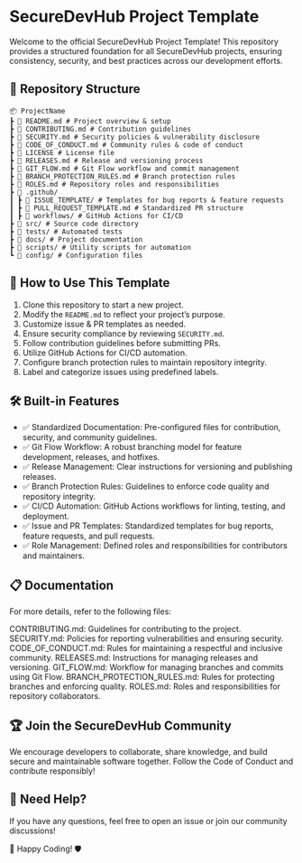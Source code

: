 # SecureDevHub Project Template

Welcome to the official SecureDevHub Project Template! This repository provides a structured foundation for all SecureDevHub projects, ensuring consistency, security, and best practices across our development efforts.

## 📂 Repository Structure

```
📦 ProjectName
┣ 📜 README.md # Project overview & setup
┣ 📜 CONTRIBUTING.md # Contribution guidelines
┣ 📜 SECURITY.md # Security policies & vulnerability disclosure
┣ 📜 CODE_OF_CONDUCT.md # Community rules & code of conduct
┣ 📜 LICENSE # License file
┣ 📜 RELEASES.md # Release and versioning process
┣ 📜 GIT_FLOW.md # Git Flow workflow and commit management
┣ 📜 BRANCH_PROTECTION_RULES.md # Branch protection rules
┣ 📜 ROLES.md # Repository roles and responsibilities
┣ 📂 .github/
┃ ┣ 📂 ISSUE_TEMPLATE/ # Templates for bug reports & feature requests
┃ ┣ 📜 PULL_REQUEST_TEMPLATE.md # Standardized PR structure
┃ ┣ 📜 workflows/ # GitHub Actions for CI/CD
┣ 📂 src/ # Source code directory
┣ 📂 tests/ # Automated tests
┣ 📂 docs/ # Project documentation
┣ 📂 scripts/ # Utility scripts for automation
┗ 📂 config/ # Configuration files
```

## 🚀 How to Use This Template
1. Clone this repository to start a new project.
2. Modify the `README.md` to reflect your project’s purpose.
3. Customize issue & PR templates as needed.
4. Ensure security compliance by reviewing `SECURITY.md`.
5. Follow contribution guidelines before submitting PRs.
6. Utilize GitHub Actions for CI/CD automation.
7. Configure branch protection rules to maintain repository integrity.
8. Label and categorize issues using predefined labels.

## 🛠 Built-in Features
- ✅ Standardized Documentation: Pre-configured files for contribution, security, and community guidelines.
- ✅ Git Flow Workflow: A robust branching model for feature development, releases, and hotfixes.
- ✅ Release Management: Clear instructions for versioning and publishing releases.
- ✅ Branch Protection Rules: Guidelines to enforce code quality and repository integrity.
- ✅ CI/CD Automation: GitHub Actions workflows for linting, testing, and deployment.
- ✅ Issue and PR Templates: Standardized templates for bug reports, feature requests, and pull requests.
- ✅ Role Management: Defined roles and responsibilities for contributors and maintainers.

## 📋 Documentation
For more details, refer to the following files:

CONTRIBUTING.md: Guidelines for contributing to the project.
SECURITY.md: Policies for reporting vulnerabilities and ensuring security.
CODE_OF_CONDUCT.md: Rules for maintaining a respectful and inclusive community.
RELEASES.md: Instructions for managing releases and versioning.
GIT_FLOW.md: Workflow for managing branches and commits using Git Flow.
BRANCH_PROTECTION_RULES.md: Rules for protecting branches and enforcing quality.
ROLES.md: Roles and responsibilities for repository collaborators.

## 🏆 Join the SecureDevHub Community
We encourage developers to collaborate, share knowledge, and build secure and maintainable software together. Follow the Code of Conduct and contribute responsibly!

## 📢 Need Help?
If you have any questions, feel free to open an issue or join our community discussions!

🚀 Happy Coding! 🛡
